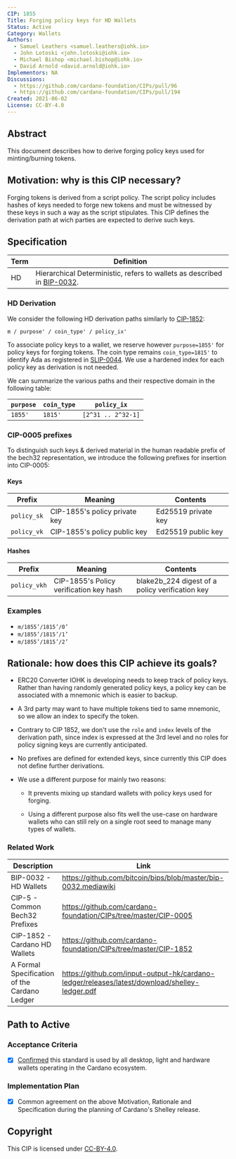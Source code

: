 ```yaml
---
CIP: 1855
Title: Forging policy keys for HD Wallets
Status: Active
Category: Wallets
Authors:
  - Samuel Leathers <samuel.leathers@iohk.io>
  - John Lotoski <john.lotoski@iohk.io>
  - Michael Bishop <michael.bishop@iohk.io>
  - David Arnold <david.arnold@iohk.io>
Implementors: NA
Discussions:
  - https://github.com/cardano-foundation/CIPs/pull/96
  - https://github.com/cardano-foundation/CIPs/pull/194
Created: 2021-06-02
License: CC-BY-4.0
---
```


## Abstract

This document describes how to derive forging policy keys used for minting/burning tokens.

## Motivation: why is this CIP necessary?

Forging tokens is derived from a script policy. The script policy includes hashes of keys needed to forge new tokens and must be witnessed by these keys in such a way as the script stipulates.
This CIP defines the derivation path at wich parties are expected to derive such keys.

## Specification

Term     | Definition
---      | ---
HD       | Hierarchical Deterministic, refers to wallets as described in [BIP-0032].

### HD Derivation

We consider the following HD derivation paths similarly to [CIP-1852]:

```
m / purpose' / coin_type' / policy_ix'
```


To associate policy keys to a wallet, we reserve however `purpose=1855'` for policy keys for forging tokens. The coin type remains `coin_type=1815'` to identify Ada as registered in [SLIP-0044]. We use a hardened index for each policy key as derivation is not needed.

We can summarize the various paths and their respective domain in the following table:

| `purpose` | `coin_type` | `policy_ix`         |
| ---       | ---         | ---                 |
| `1855'`   | `1815'`     | `[2^31 .. 2^32-1]` |

### CIP-0005 prefixes

To distinguish such keys & derived material in the human readable prefix of the bech32 representation, we introduce the following prefixes for insertion into CIP-0005:

#### Keys

| Prefix             | Meaning                                            | Contents                           |
| ---                | ---                                                | ---                                |
| `policy_sk`        | CIP-1855's policy private key                      | Ed25519 private key                |
| `policy_vk`        | CIP-1855's policy public key                       | Ed25519 public key                 |

#### Hashes

| Prefix             | Meaning                                            | Contents                                               |
| ---                | ---                                                | ---                                                    |
| `policy_vkh`       | CIP-1855's Policy verification key hash            | blake2b\_224 digest of a policy verification key       |

### Examples

- `m/1855’/1815’/0’`
- `m/1855’/1815’/1’`
- `m/1855’/1815’/2’`

## Rationale: how does this CIP achieve its goals?

- ERC20 Converter IOHK is developing needs to keep track of policy keys. Rather than having randomly generated policy keys, a policy key can be associated with a mnemonic which is easier to backup.
- A 3rd party may want to have multiple tokens tied to same mnemonic, so we allow an index to specify the token.
- Contrary to CIP 1852, we don't use the `role` and `index` levels of the derivation path, since index is expressed at the 3rd level and no roles for policy signing keys are currently anticipated.

- No prefixes are defined for extended keys, since currently this CIP does not define further derivations.

- We use a different purpose for mainly two reasons:

  - It prevents mixing up standard wallets with policy keys used for forging.

  - Using a different purpose also fits well the use-case on hardware wallets who can still rely on a single root seed to manage many types of wallets. 

### Related Work

Description                                  | Link
---                                          | ---
BIP-0032 - HD Wallets                        | https://github.com/bitcoin/bips/blob/master/bip-0032.mediawiki
CIP-5 - Common Bech32 Prefixes               | https://github.com/cardano-foundation/CIPs/tree/master/CIP-0005
CIP-1852 - Cardano HD Wallets                | https://github.com/cardano-foundation/CIPs/tree/master/CIP-1852
A Formal Specification of the Cardano Ledger | https://github.com/input-output-hk/cardano-ledger/releases/latest/download/shelley-ledger.pdf

## Path to Active

### Acceptance Criteria

- [x] [Confirmed](https://github.com/cardano-foundation/CIPs/pull/256#issue-1232625012) this standard is used by all desktop, light and hardware wallets operating in the Cardano ecosystem.

### Implementation Plan

- [x] Common agreement on the above Motivation, Rationale and Specification during the planning of Cardano's Shelley release.

## Copyright

This CIP is licensed under [CC-BY-4.0](https://creativecommons.org/licenses/by/4.0/legalcode).

[BIP-0032]: https://github.com/bitcoin/bips/blob/master/bip-0032.mediawiki
[CIP-0005]: https://github.com/cardano-foundation/CIPs/tree/master/CIP-0005
[CIP-1852]: https://github.com/cardano-foundation/CIPs/blob/master/CIP-1852
[ledger-spec.pdf]: https://github.com/input-output-hk/cardano-ledger/releases/latest/download/shelley-ledger.pdf
[SLIP-0044]: https://github.com/satoshilabs/slips/blob/master/slip-0044.md

